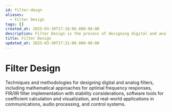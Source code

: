 ```yaml
---
id: filter-desgn
aliases:
  - Filter Design
tags: []
created_at: 2025-03-30T17:18:06.000-06:00
description: Filter Design is the process of designing digital and analog filters, including mathematical approaches for optimal frequency responses, FIR/IIR filter implementation with stability considerations, software tools for coefficient calculation and visualization, and real-world applications in communications, audio processing, and control systems.
title: Filter Design
updated_at: 2025-03-30T17:21:00.000-06:00
---
```


# Filter Design

Techniques and methodologies for designing digital and analog filters, including mathematical approaches for optimal frequency responses, FIR/IIR filter implementation with stability considerations, software tools for coefficient calculation and visualization, and real-world applications in communications, audio processing, and control systems.
